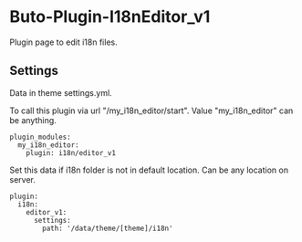 # Buto-Plugin-I18nEditor_v1
Plugin page to edit i18n files.

## Settings
Data in theme settings.yml.

To call this plugin via url "/my_i18n_editor/start". Value "my_i18n_editor" can be anything.

```
plugin_modules:
  my_i18n_editor:
    plugin: i18n/editor_v1
```

Set this data if i18n folder is not in default location. Can be any location on server.

```
plugin:
  i18n:
    editor_v1:
      settings:
        path: '/data/theme/[theme]/i18n'
```

